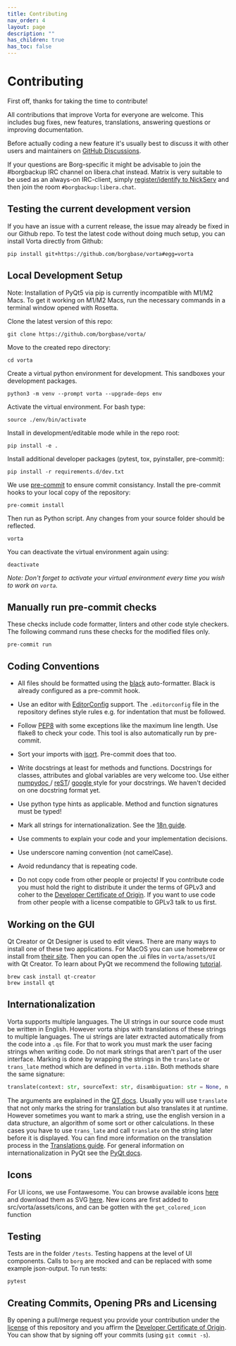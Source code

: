 ```yaml
---
title: Contributing
nav_order: 4
layout: page
description: ""
has_children: true
has_toc: false
---
```


# Contributing

First off, thanks for taking the time to contribute!

All contributions that improve Vorta for everyone are welcome. This includes bug fixes, new features, translations, answering questions or improving documentation.

Before actually coding a new feature it's usually best to discuss it with other users and maintainers on [GitHub Discussions](https://github.com/borgbase/vorta/discussions).

If your questions are Borg-specific it might be advisable to join the #borgbackup IRC channel on libera.chat instead. Matrix is very suitable to be used as an always-on IRC-client, simply [register/identify to NickServ](https://libera.chat/guides/faq#can-i-connect-with-matrix) and then join the room `#borgbackup:libera.chat`.

## Testing the current development version

If you have an issue with a current release, the issue may already be fixed in our Github repo. To test the latest code without doing much setup, you can install Vorta directly from Github:

```
pip install git+https://github.com/borgbase/vorta#egg=vorta
```

## Local Development Setup

Note: Installation of PyQt5 via pip is currently incompatible with M1/M2 Macs. To get it working on M1/M2 Macs, run the necessary commands in a terminal window opened with Rosetta.

Clone the latest version of this repo:

```
git clone https://github.com/borgbase/vorta/
```

Move to the created repo directory:

```
cd vorta
```

Create a virtual python environment for development. This sandboxes your development packages.

```
python3 -m venv --prompt vorta --upgrade-deps env
```

Activate the virtual environment. For bash type:

```
source ./env/bin/activate
```

Install in development/editable mode while in the repo root:

```
pip install -e .
```

Install additional developer packages (pytest, tox, pyinstaller, pre-commit):

```
pip install -r requirements.d/dev.txt
```

We use [pre-commit](https://pre-commit.com/) to ensure commit consistancy. Install the pre-commit hooks to your local copy of the repository:

```
pre-commit install
```

Then run as Python script. Any changes from your source folder should be reflected.

```
vorta
```

You can deactivate the virtual environment again using:

```
deactivate
```

_Note: Don't forget to activate your virtual environment every time you wish to work on `vorta`._


## Manually run pre-commit checks

These checks include code formatter, linters and other code style checkers. The following command runs these checks for the modified files only.

```
pre-commit run
```

## Coding Conventions

- All files should be formatted using the [black](https://github.com/psf/black) auto-formatter. Black is already configured as a pre-commit hook.

- Use an editor with [EditorConfig](https://editorconfig.org/) support. The `.editorconfig` file in the repository defines style rules e.g. for indentation that must be followed.

- Follow [PEP8](https://peps.python.org/pep-0008/) with some exceptions like the maximum line length. Use flake8 to check your code. This tool is also automatically run by pre-commit.

- Sort your imports with [isort](https://pycqa.github.io/isort/). Pre-commit does that too.

- Write docstrings at least for methods and functions. Docstrings for classes, attributes and global variables are very welcome too. Use either [numpydoc ](https://numpydoc.readthedocs.io/en/latest/format.html) / [reST](https://www.sphinx-doc.org/en/master/usage/restructuredtext/index.html)/ [google ](https://github.com/google/styleguide/blob/gh-pages/pyguide.md#38-comments-and-docstrings) style for your docstrings. We haven't decided on one docstring format yet.

- Use python type hints as applicable. Method and function signatures must be typed!

- Mark all strings for internationalization. See the [18n guide](#Internationalization).

- Use comments to explain your code and your implementation decisions.

- Use underscore naming convention (not camelCase).

- Avoid redundancy that is repeating code.

- Do not copy code from other people or projects! If you contribute code you must hold the right to distribute it under the terms of GPLv3 and coher to the [Developer Certificate of Origin](https://developercertificate.org/). If you want to use code from other people with a license compatible to GPLv3 talk to us first.

## Working on the GUI

Qt Creator or Qt Designer is used to edit views. There are many ways to install one of these two applications. For MacOS you can use homebrew or install from [their site](https://www.qt.io/download). Then you can open the .ui files in `vorta/assets/UI` with Qt Creator. To learn about PyQt we recommend the following [tutorial](https://www.pythonguis.com/pyqt5-tutorial/).

```
brew cask install qt-creator
brew install qt
```

## Internationalization

Vorta supports multiple languages. The UI strings in our source code must be written in English. However vorta ships with translations of these strings to multiple languages. The ui strings are later extracted automatically from the code into a `.qs` file. For that to work you must mark the user facing strings when writing code. Do not mark strings that aren't part of the user interface. Marking is done by wrapping the strings in the `translate` or `trans_late` method which are defined in `vorta.i18n`. Both methods share the same signature:

```py
translate(context: str, sourceText: str, disambiguation: str = None, n: int = -1) -> str
```

The arguments are explained in the [QT docs](https://doc.qt.io/qt-6/qcoreapplication.html#translate). Usually you will use `translate` that not only marks the string for translation but also translates it at runtime. However sometimes you want to mark a string, use the english version in a data structure, an algorithm of some sort or other calculations. In these cases you have to use `trans_late` and call `translate` on the string later before it is displayed. You can find more information on the translation process in the [Translations guide](translations). For general information on internationalization in PyQt see the [PyQt docs](https://www.riverbankcomputing.com/static/Docs/PyQt5/i18n.html#differences-between-pyqt5-and-qt).

## Icons

For UI icons, we use Fontawesome. You can browse available icons [here](https://fontawesome.com/icons) and download them as SVG [here](https://github.com/encharm/Font-Awesome-SVG-PNG). New icons are first added to src/vorta/assets/icons, and can be gotten with the `get_colored_icon` function

## Testing

Tests are in the folder `/tests`. Testing happens at the level of UI components. Calls to `borg` are mocked and can be replaced with some example json-output. To run tests:

```
pytest
```

## Creating Commits, Opening PRs and Licensing

By opening a pull/merge request you provide your contribution under the [license](./../../LICENSE.txt) of this repository and you affirm the [Developer Certificate of Origin][dco]. You can show that by signing off your commits (using `git commit -s`).

[dco]: https://developercertificate.org/
